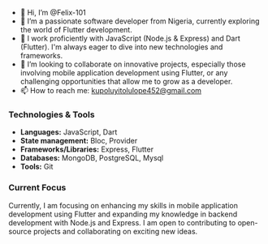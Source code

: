 - 👋 Hi, I’m @Felix-101
- 👀 I’m a passionate software developer from Nigeria, currently exploring the world of Flutter development.
- 🌱 I work proficiently with JavaScript (Node.js & Express) and Dart (Flutter). I'm always eager to dive into new technologies and frameworks.
- 💞️ I’m looking to collaborate on innovative projects, especially those involving mobile application development using Flutter, or any challenging opportunities that allow me to grow as a developer.
- 📫 How to reach me: kupoluyitolulope452@gmail.com

### Technologies & Tools
- **Languages:** JavaScript, Dart
- **State management:** Bloc, Provider
- **Frameworks/Libraries:** Express, Flutter
- **Databases:** MongoDB, PostgreSQL, Mysql
- **Tools:** Git

### Current Focus
Currently, I am focusing on enhancing my skills in mobile application development using Flutter and expanding my knowledge in backend development with Node.js and Express. I am open to contributing to open-source projects and collaborating on exciting new ideas.




<!---
Felix-101/Felix-101 is a ✨ special ✨ repository because its `README.md` (this file) appears on your GitHub profile.
You can click the Preview link to take a look at your changes.
--->
